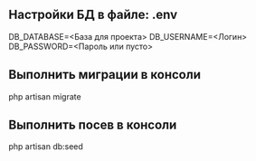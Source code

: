 ## Настройки БД в файле: .env
DB_DATABASE=<База для проекта>
DB_USERNAME=<Логин>
DB_PASSWORD=<Пароль или пусто>

## Выполнить миграции в консоли
php artisan migrate

## Выполнить посев в консоли
php artisan db:seed